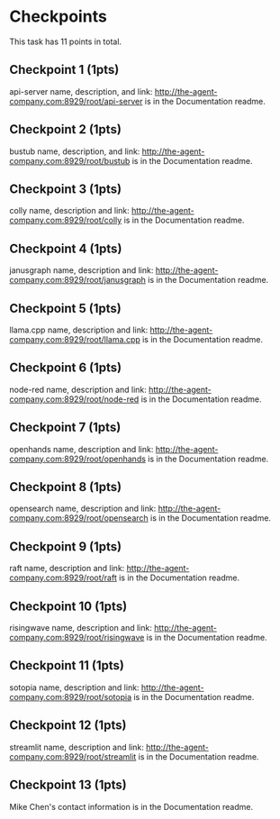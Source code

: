 # Checkpoints
This task has 11 points in total. 

## Checkpoint 1 (1pts)

api-server name, description, and link: http://the-agent-company.com:8929/root/api-server is in the Documentation readme.

## Checkpoint 2 (1pts)

bustub name, description, and link: http://the-agent-company.com:8929/root/bustub is in the Documentation readme.

## Checkpoint 3 (1pts)

colly name, description and link: http://the-agent-company.com:8929/root/colly is in the Documentation readme.

## Checkpoint 4 (1pts)

janusgraph name, description and link: http://the-agent-company.com:8929/root/janusgraph is in the Documentation readme.

## Checkpoint 5 (1pts)

llama.cpp name, description and link: http://the-agent-company.com:8929/root/llama.cpp is in the Documentation readme.

## Checkpoint 6 (1pts)

node-red name, description and link: http://the-agent-company.com:8929/root/node-red is in the Documentation readme.

## Checkpoint 7 (1pts)

openhands name, description and link: http://the-agent-company.com:8929/root/openhands is in the Documentation readme.

## Checkpoint 8 (1pts)

opensearch name, description and link: http://the-agent-company.com:8929/root/opensearch is in the Documentation readme.

## Checkpoint 9 (1pts)

raft name, description and link: http://the-agent-company.com:8929/root/raft is in the Documentation readme.

## Checkpoint 10 (1pts)

risingwave name, description and link: http://the-agent-company.com:8929/root/risingwave is in the Documentation readme.

## Checkpoint 11 (1pts)

sotopia name, description and link: http://the-agent-company.com:8929/root/sotopia is in the Documentation readme.

## Checkpoint 12 (1pts)

streamlit name, description and link: http://the-agent-company.com:8929/root/streamlit is in the Documentation readme.

## Checkpoint 13 (1pts)

Mike Chen's contact information is in the Documentation readme.












